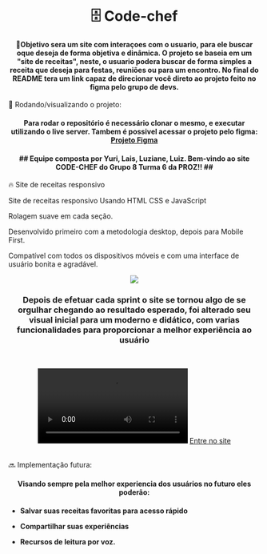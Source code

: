 <h1 align="center"> 🗄️ Code-chef </h1> 


<h4 align="center">📝Objetivo sera um site com interaçoes com o usuario, para ele buscar oque deseja de forma objetiva e dinâmica. O projeto se baseia em um "site de receitas", neste, o usuario podera buscar de forma simples a receita que deseja para festas, reuniões ou para um encontro.  
No final do README tera um link capaz de direcionar você direto ao projeto feito no figma pelo grupo de devs.</h4> 



🚀 Rodando/visualizando o projeto:
<h4 align="center">Para rodar o repositório é necessário clonar o mesmo, e executar utilizando o live server. Tambem é possivel acessar o projeto pelo figma:
<a href="https://www.figma.com/community/file/1225987066017738772">Projeto Figma</a>
</h4>

<h4 align="center">## Equipe composta por Yuri, Lais, Luziane, Luiz. 
Bem-vindo ao site CODE-CHEF do Grupo 8 Turma 6 da PROZ!! ##</h4>


🔥 Site de receitas responsivo

Site de receitas responsivo Usando HTML CSS e JavaScript

Rolagem suave em cada seção.

Desenvolvido primeiro com a metodologia desktop, depois para Mobile First.

Compatível com todos os dispositivos móveis e com uma interface de usuário bonita e agradável.

<div align="center">
<img src="https://user-images.githubusercontent.com/117120562/230453122-20b0e2cc-15ac-4b01-b776-9ca1b189719b.png" />
  
</div>
<h3 align="center">Depois de efetuar cada sprint o site se tornou algo de se orgulhar chegando ao resultado esperado, foi alterado seu visual inicial para um moderno e didático, com varias funcionalidades para proporcionar a melhor experiência ao usuário </h3>

&nbsp;

<div align="center">
<video src="https://github.com/yuri-xavier/Projeto_PI_G8/assets/117120562/41c64463-025a-4a5d-8665-1928c11e08da"></video>
<a href="https://yuri-xavier.github.io/Projeto_PI_G8/index.html">Entre no site </a>
</div>
&nbsp;

🔜 Implementação futura:

<h4 align="center"> Visando sempre pela melhor experiencia dos usuários no futuro eles poderão:</h4>
<h4>
  
* Salvar suas receitas favoritas para acesso rápido 
&nbsp;
  
* Compartilhar suas experiências 
&nbsp;
  
* Recursos de leitura por voz.</h4>
